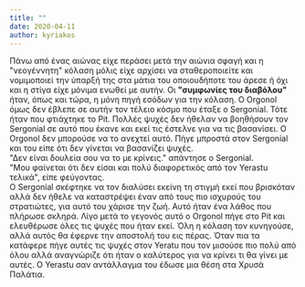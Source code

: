 ```yaml
---
title: ""
date: 2020-04-11
author: kyriakos
---
```


Πάνω από ένας αιώνας είχε περάσει μετά την αιώνια σφαγή και η "νεογέννητη"
κόλαση μόλις είχε αρχίσει να σταθεροποιείτε και νομιμοποιεί την ύπαρξή της στα
μάτια του οποιουδήποτε του άρεσε ή όχι και η στίγα είχε μόνιμα ενωθεί με
αυτήν. Οι **"συμφωνίες του διαβόλου"** ήταν, όπως και τώρα, η μόνη πηγή εσόδων
για την κόλαση. Ο Orgonol όμως δεν έβλεπε σε αυτήν τον τέλειο κόσμο που έταξε
ο Sergonial. Τότε ήταν που φτιάχτηκε το Pit. Πολλές ψυχές δεν ήθελαν να
βοηθήσουν τον Sergonial σε αυτό που έκανε και εκεί τις έστελνε για να τις
βασανίσει. Ο Orgonol δεν μπορούσε να το ανεχτεί αυτό. Πήγε μπροστά στον
Sergonial και του είπε ότι δεν γίνεται να βασανίζει ψυχές.  
"Δεν είναι δουλεία σου να το με κρίνεις." απάντησε ο Sergonial.  
"Μου φαίνεται ότι δεν είσαι και πολύ διαφορετικός από τον Yerastu τελικά",
είπε φεύγοντας.  
Ο Sergonial σκέφτηκε να τον διαλύσει εκείνη τη στιγμή εκεί που βρισκόταν αλλά
δεν ήθελε να καταστρέψει έναν από τους πιο ισχυρούς του στρατιώτες, για αυτό
του χάρισε την ζωή. Αυτό ήταν ένα λάθος που πλήρωσε σκληρά. Λίγο μετά το
γεγονός αυτό ο Orgonol πήγε στο Pit και ελευθέρωσε όλες τις ψυχές που ήταν
εκεί. Όλη η κόλαση τον κυνηγούσε, αλλά αυτός θα έφερνε την αποστολή του εις
πέρας. Όταν πια τα κατάφερε πήγε αυτές τις ψυχές στον Yeratu που τον μισούσε
πιο πολύ από όλου αλλά αναγνώριζε ότι ήταν ο καλύτερος για να κρίνει τι θα
γίνει με αυτές. Ο Yerastu σαν αντάλλαγμα του έδωσε μια θέση στα Χρυσά Παλάτια.

